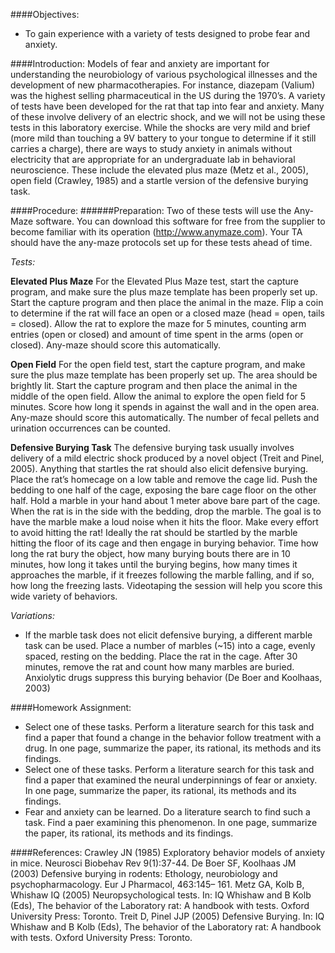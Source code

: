 ####Objectives:
*	 To gain experience with a variety of tests designed to probe fear and anxiety.

####Introduction:
Models of fear and anxiety are important for understanding the neurobiology of various psychological illnesses and the development of new pharmacotherapies.  For instance, diazepam (Valium) was the highest selling pharmaceutical in the US during the 1970’s.  A variety of tests have been developed for the rat that tap into fear and anxiety.  Many of these involve delivery of an electric shock, and we will not be using these tests in this laboratory exercise.  While the shocks are very mild and brief (more mild than touching a 9V battery to your tongue to determine if it still carries a charge), there are ways to study anxiety in animals without electricity that are appropriate for an undergraduate lab in behavioral neuroscience.  These include the elevated plus maze (Metz et al., 2005), open field (Crawley, 1985) and a startle version of the defensive burying task.  

####Procedure:
######Preparation:
Two of these tests will use the Any-Maze software.  You can download this software for free from the supplier to become familiar with its operation (http://www.anymaze.com).  Your TA should have the any-maze protocols set up for these tests ahead of time.

*Tests:*

**Elevated Plus Maze**
For the Elevated Plus Maze test, start the capture program, and make sure the plus maze template has been properly set up.  Start the capture program and then place the animal in the maze.  Flip a coin to determine if the rat will face an open or a closed maze (head = open, tails = closed).  Allow the rat to explore the maze for 5 minutes, counting arm entries (open or closed) and amount of time spent in the arms (open or closed).  Any-maze should score this automatically.

**Open Field**
For the open field test, start the capture program, and make sure the plus maze template has been properly set up.  The area should be brightly lit.  Start the capture program and then place the animal in the middle of the open field.  Allow the animal to explore the open field for 5 minutes.  Score how long it spends in against the wall and in the open area.  Any-maze should score this automatically.  The number of fecal pellets and urination occurrences can be counted.

**Defensive Burying Task**
The defensive burying task usually involves delivery of a mild electric shock produced by a novel object (Treit and Pinel, 2005).  Anything that startles the rat should also elicit defensive burying.  Place the rat’s homecage on a low table and remove the cage lid.  Push the bedding to one half of the cage, exposing the bare cage floor on the other half.  Hold a marble in your hand about 1 meter above bare part of the cage. When the rat is in the side with the bedding, drop the marble.  The goal is to have the marble make a loud noise when it hits the floor.  Make every effort to avoid hitting the rat!  Ideally the rat should be startled by the marble hitting the floor of its cage and then engage in burying behavior.  Time how long the rat bury the object, how many burying bouts there are in 10 minutes, how long it takes until the burying begins, how many times it approaches the marble, if it freezes following the marble falling, and if so, how long the freezing lasts.  Videotaping the session will help you score this wide variety of behaviors.

*Variations:*
*	If the marble task does not elicit defensive burying, a different marble task can be used.  Place a number of marbles (~15) into a cage, evenly spaced, resting on the bedding.  Place the rat in the cage.  After 30 minutes, remove the rat and count how many marbles are buried.  Anxiolytic drugs suppress this burying behavior (De Boer and Koolhaas, 2003)

####Homework Assignment:
*	Select one of these tasks.  Perform a literature search for this task and find a paper that found a change in the behavior follow treatment with a drug.  In one page, summarize the paper, its rational, its methods and its findings.
*	Select one of these tasks.  Perform a literature search for this task and find a paper that examined the neural underpinnings of fear or anxiety.  In one page, summarize the paper, its rational, its methods and its findings.
*	Fear and anxiety can be learned.  Do a literature search to find such a task.  Find a paer examining this phenomenon. In one page, summarize the paper, its rational, its methods and its findings.

####References:
Crawley JN (1985) Exploratory behavior models of anxiety in mice. Neurosci Biobehav Rev 9(1):37-44.
De Boer SF, Koolhaas JM (2003) Defensive burying in rodents: Ethology, neurobiology and psychopharmacology. Eur J Pharmacol, 463:145– 161.
Metz GA, Kolb B, Whishaw IQ (2005) Neuropsychological tests. In: IQ Whishaw and B Kolb (Eds), The behavior of the Laboratory rat: A handbook with tests. Oxford University Press: Toronto.
Treit D, Pinel JJP (2005) Defensive Burying. In: IQ Whishaw and B Kolb (Eds), The behavior of the Laboratory rat: A handbook with tests. Oxford University Press: Toronto.
